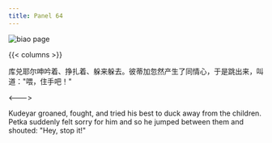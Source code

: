 ```yaml
---
title: Panel 64
---
```


 ![biao page](./../../../images/biao/seifert0726_biao_0058_064.jpg)

{{< columns >}}



库兑耶尔呻吟着、挣扎着、躲来躲去。彼蒂加忽然产生了同情心，于是跳出来，叫道："喂，住手吧！"

<--->


Kudeyar groaned, fought, and tried his best to duck away from the children. Petka suddenly felt sorry for him and so he jumped between them and shouted: "Hey, stop it!"